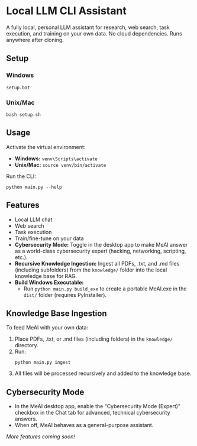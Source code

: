 # Local LLM CLI Assistant

A fully local, personal LLM assistant for research, web search, task execution, and training on your own data. No cloud dependencies. Runs anywhere after cloning.

## Setup

### Windows
```
setup.bat
```

### Unix/Mac
```
bash setup.sh
```

## Usage

Activate the virtual environment:

- **Windows:** `venv\Scripts\activate`
- **Unix/Mac:** `source venv/bin/activate`

Run the CLI:
```
python main.py --help
```

## Features
- Local LLM chat
- Web search
- Task execution
- Train/fine-tune on your data
- **Cybersecurity Mode:** Toggle in the desktop app to make MeAI answer as a world-class cybersecurity expert (hacking, networking, scripting, etc.).
- **Recursive Knowledge Ingestion:** Ingest all PDFs, .txt, and .md files (including subfolders) from the `knowledge/` folder into the local knowledge base for RAG.
- **Build Windows Executable:**
    - Run `python main.py build_exe` to create a portable MeAI.exe in the `dist/` folder (requires PyInstaller).

## Knowledge Base Ingestion
To feed MeAI with your own data:
1. Place PDFs, .txt, or .md files (including folders) in the `knowledge/` directory.
2. Run:
   ```
   python main.py ingest
   ```
3. All files will be processed recursively and added to the knowledge base.

## Cybersecurity Mode
- In the MeAI desktop app, enable the "Cybersecurity Mode (Expert)" checkbox in the Chat tab for advanced, technical cybersecurity answers.
- When off, MeAI behaves as a general-purpose assistant.

*More features coming soon!*
